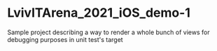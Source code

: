 # LvivITArena_2021_iOS_demo-1

Sample project describing a way to render a whole bunch of views for debugging purposes in unit test's target
